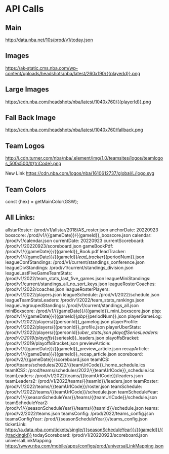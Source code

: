 # API Calls

## Main
http://data.nba.net/10s/prod/v1/today.json

## Images
https://ak-static.cms.nba.com/wp-content/uploads/headshots/nba/latest/260x190/{{playerId}}.png

## Large Images
https://cdn.nba.com/headshots/nba/latest/1040x760/{{playerId}}.png

## Fall Back Image
https://cdn.nba.com/headshots/nba/latest/1040x760/fallback.png

## Team Logos
http://i.cdn.turner.com/nba/nba/.element/img/1.0/teamsites/logos/teamlogos_500x500/#{triCode}.png

New Link
https://cdn.nba.com/logos/nba/1610612737/global/L/logo.svg

## Team Colors
const {hex} = getMainColor(GSW);

## All Links:

allstarRoster:                  /prod/v1/allstar/2018/AS_roster.json
anchorDate:                     20220923
boxscore:                       /prod/v1/{{gameDate}}/{{gameId}}_boxscore.json
calendar:                       /prod/v1/calendar.json
currentDate:                    20220923
currentScoreboard:              /prod/v1/20220923/scoreboard.json
gameBookPdf:                    /prod/v1/{{gameDate}}/{{gameId}}_Book.pdf
leadTracker:                    /prod/v1/{{gameDate}}/{{gameId}}_lead_tracker_{{periodNum}}.json
leagueConfStandings:            /prod/v1/current/standings_conference.json
leagueDivStandings:             /prod/v1/current/standings_division.json
leagueLastFiveGameTeamStats:    /prod/v1/2022/team_stats_last_five_games.json
leagueMiniStandings:            /prod/v1/current/standings_all_no_sort_keys.json
leagueRosterCoaches:            /prod/v1/2022/coaches.json
leagueRosterPlayers:            /prod/v1/2022/players.json
leagueSchedule:                 /prod/v1/2022/schedule.json
leagueTeamStatsLeaders:         /prod/v1/2022/team_stats_rankings.json
leagueUngroupedStandings:       /prod/v1/current/standings_all.json
miniBoxscore:                   /prod/v1/{{gameDate}}/{{gameId}}_mini_boxscore.json
pbp:                            /prod/v1/{{gameDate}}/{{gameId}}_pbp_{{periodNum}}.json
playerGameLog:                  /prod/v1/2022/players/{{personId}}_gamelog.json
playerProfile:                  /prod/v1/2022/players/{{personId}}_profile.json
playerUberStats:                /prod/v1/2022/players/{{personId}}_uber_stats.json
playoffSeriesLeaders:           /prod/v1/2019/playoffs_{{seriesId}}_leaders.json
playoffsBracket:                /prod/v1/2019/playoffsBracket.json
previewArticle:                 /prod/v1/{{gameDate}}/{{gameId}}_preview_article.json
recapArticle:                   /prod/v1/{{gameDate}}/{{gameId}}_recap_article.json
scoreboard:                     /prod/v2/{{gameDate}}/scoreboard.json
teamICS:                        /prod/teams/schedules/2022/{{teamUrlCode}}_home_schedule.ics
teamICS2:                       /prod/teams/schedules/2022/{{teamUrlCode}}_schedule.ics
teamLeaders:                    /prod/v1/2022/teams/{{teamUrlCode}}/leaders.json
teamLeaders2:                   /prod/v1/2022/teams/{{teamId}}/leaders.json
teamRoster:                     /prod/v1/2022/teams/{{teamUrlCode}}/roster.json
teamSchedule:                   /prod/v1/2022/teams/{{teamUrlCode}}/schedule.json
teamScheduleYear:               /prod/v1/{{seasonScheduleYear}}/teams/{{teamUrlCode}}/schedule.json
teamScheduleYear2:              /prod/v1/{{seasonScheduleYear}}/teams/{{teamId}}/schedule.json
teams:                          /prod/v2/2022/teams.json
teamsConfig:                    /prod/2022/teams_config.json
teamsConfigYear:                /prod/{{seasonScheduleYear}}/teams_config.json
ticketLink:                     https://a.data.nba.com/tickets/single/{{seasonScheduleYear}}/{{gameId}}/{{trackingId}}
todayScoreboard:                /prod/v1/20220923/scoreboard.json
universalLinkMapping:           https://www.nba.com/mobile/apps/configs/prod/universalLinkMapping.json
